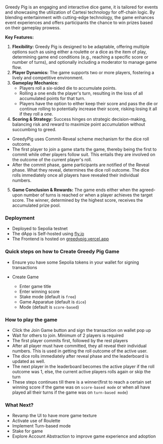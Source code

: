 Greedy Pig is an engaging and interactive dice game, it is tailored for events and showcasing the utilization of Cartesi technology for off-chain logic. By blending entertainment with cutting-edge technology, the game enhances event experiences and offers participants the chance to win prizes based on their gameplay prowess.

**Key Features:**

1. **Flexibility:** Greedy Pig is designed to be adaptable, offering multiple options such as using either a roulette or a dice as the item of play, determining game end conditions (e.g., reaching a specific score or number of turns), and optionally including a moderator to manage game flow.
2. **Player Dynamics:** The game supports two or more players, fostering a lively and competitive environment.
3. **Gameplay Mechanics:**
    - Players roll a six-sided die to accumulate points.
    - Rolling a one ends the player's turn, resulting in the loss of all accumulated points for that turn.
    - Players have the option to either keep their score and pass the die or continue rolling to potentially increase their score, risking losing it all if they roll a one.
4. **Scoring & Strategy:** Success hinges on strategic decision-making, balancing risk and reward to maximize point accumulation without succumbing to greed.
- GreedyPig uses Commit-Reveal scheme mechanism for the dice roll outcome.
- The first player to join a game starts the game, thereby being the first to commit while other players follow suit. This entails they are involved on the outcome of the current player's roll. 
- After the commit phase, game participants are notified of the Reveal phase. What they reveal, determines the dice roll outcome.
The dice rolls immediately once all players have revealed their individual numbers.
5. **Game Conclusion & Rewards:** The game ends either when the agreed-upon number of turns is reached or when a player achieves the target score. The winner, determined by the highest score, receives the accumulated prize pool.

### Deployment

- Deployed to Sepolia testnet
- The dApp is Self-hosted using [fly.io](https://fly.io)
- The Frontend is hosted on [greedypig.vercel.app](https://greedypig.vercel.app)

### Quick steps on how to Create Greedy Pig Game

- Ensure you have some Sepolia tokens in your wallet for signing transactions

- Create Game
  - Enter game title
  - Enter winning score
  - Stake mode (default is `free`)
  - Game Apparatue (default is `dice`)
  - Mode (default is `score-based`)

### How to play the game

- Click the Join Game button and sign the transaction on wallet pop up
- Wait for others to join. Minimum of 2 players is required
- The first player commits first, followed by the rest players
- After all player must have committed, they all reveal their individual numbers. This is used in getting the roll outcome of the active user.
- The dice rolls immediately after reveal phase and the leaderboard is updated as well.
- The next player in the leaderboard becomes the active player if the roll outcome was 1, else, the current active players rolls again or skip the turn
- These steps continues till there is a winner(first to reach a certain set winning score if the game was on `score-based mode` or when all have played all their turns if the game was on `turn-based mode`)



### What Next?

- Revamp the UI to have more game texture
- Activate use of Roulette
- Implement Turn-based mode
- Stake for game
- Explore Account Abstraction to improve game experience and adoption